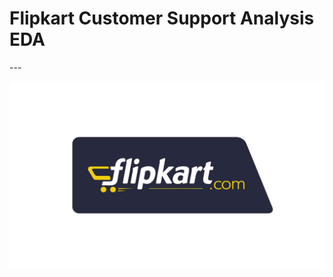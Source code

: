 <p align="center"><h1>Flipkart Customer Support Analysis EDA</h1></p>
---
<p align="center">
<img src="https://github.com/Rishabh45/Flipkart_Customer_Support_Analysis_EDA/blob/main/flipkart_logo.png" alt="Description" width="600" height="300">
</p>
